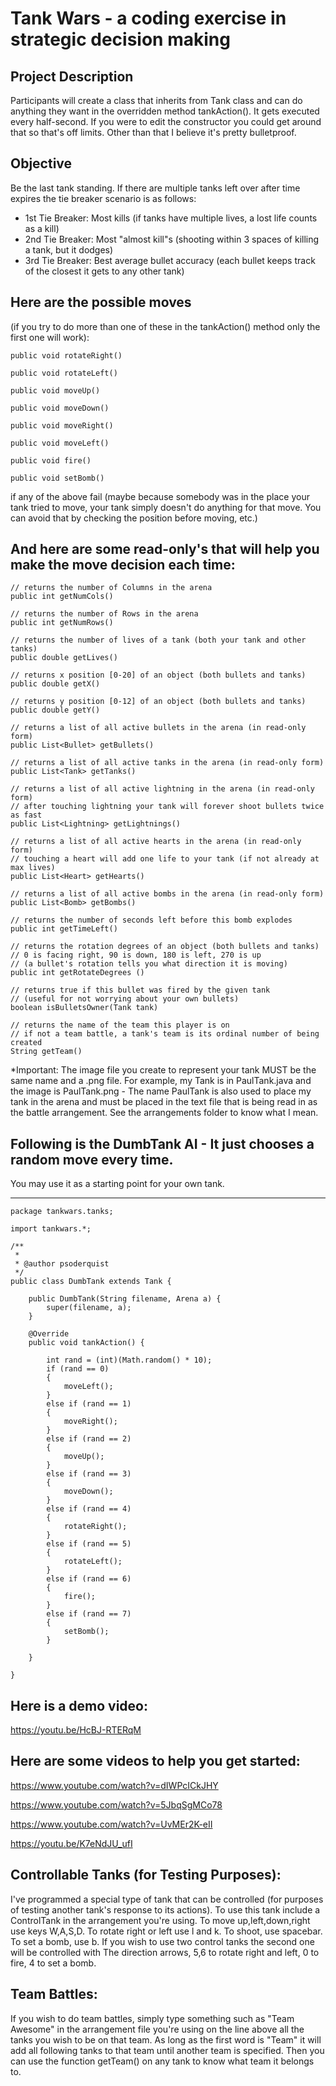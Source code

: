 # Tank Wars - a coding exercise in strategic decision making

## Project Description

Participants will create a class that inherits from Tank class and can do anything they want in the overridden method tankAction(). It gets executed every half-second. If you were to edit the constructor you could get around that so that's off limits. Other than that I believe it's pretty bulletproof.

## Objective

Be the last tank standing. If there are multiple tanks left over after time expires the tie breaker scenario is as follows:

* 1st Tie Breaker: Most kills (if tanks have multiple lives, a lost life counts as a kill)
* 2nd Tie Breaker: Most "almost kill"s (shooting within 3 spaces of killing a tank, but it dodges)
* 3rd Tie Breaker: Best average bullet accuracy (each bullet keeps track of the closest it gets to any other tank)

## Here are the possible moves 
(if you try to do more than one of these in the tankAction() method only the first one will work):
 
```
public void rotateRight()

public void rotateLeft()

public void moveUp()

public void moveDown()

public void moveRight()

public void moveLeft()

public void fire()

public void setBomb()
```

if any of the above fail (maybe because somebody was in the place your tank tried to move, your tank simply doesn't do anything for that move. You can avoid that by checking the position before moving, etc.)
 

## And here are some read-only's that will help you make the move decision each time:
```
// returns the number of Columns in the arena
public int getNumCols()    

// returns the number of Rows in the arena
public int getNumRows()
 
// returns the number of lives of a tank (both your tank and other tanks)
public double getLives()  

// returns x position [0-20] of an object (both bullets and tanks)
public double getX()  

// returns y position [0-12] of an object (both bullets and tanks)
public double getY()

// returns a list of all active bullets in the arena (in read-only form)
public List<Bullet> getBullets()

// returns a list of all active tanks in the arena (in read-only form)
public List<Tank> getTanks()

// returns a list of all active lightning in the arena (in read-only form)
// after touching lightning your tank will forever shoot bullets twice as fast
public List<Lightning> getLightnings()

// returns a list of all active hearts in the arena (in read-only form)
// touching a heart will add one life to your tank (if not already at max lives)
public List<Heart> getHearts()

// returns a list of all active bombs in the arena (in read-only form)
public List<Bomb> getBombs()

// returns the number of seconds left before this bomb explodes
public int getTimeLeft()
    
// returns the rotation degrees of an object (both bullets and tanks)
// 0 is facing right, 90 is down, 180 is left, 270 is up
// (a bullet's rotation tells you what direction it is moving)
public int getRotateDegrees ()
 
// returns true if this bullet was fired by the given tank
// (useful for not worrying about your own bullets)
boolean isBulletsOwner(Tank tank) 
 
// returns the name of the team this player is on
// if not a team battle, a tank's team is its ordinal number of being created
String getTeam()

```
 
*Important: The image file you create to represent your tank MUST be the same name and a .png file. For example, my Tank is in PaulTank.java and the image is PaulTank.png - The name PaulTank is also used to place my tank in the arena and must be placed in the text file that is being read in as the battle arrangement. See the arrangements folder to know what I mean.

## Following is the DumbTank AI - It just chooses a random move every time.
You may use it as a starting point for your own tank.
___________________________________________________________

```
package tankwars.tanks;

import tankwars.*;

/**
 *
 * @author psoderquist
 */
public class DumbTank extends Tank {

    public DumbTank(String filename, Arena a) {
        super(filename, a);
    }
            
    @Override
    public void tankAction() {
        
        int rand = (int)(Math.random() * 10);
        if (rand == 0)
        {
            moveLeft();
        }
        else if (rand == 1)
        {
            moveRight();
        }
        else if (rand == 2)
        {
            moveUp();
        }
        else if (rand == 3)
        {
            moveDown();
        }
        else if (rand == 4)
        {
            rotateRight();
        }
        else if (rand == 5)
        {
            rotateLeft();
        }
        else if (rand == 6)
        {
            fire();
        }
        else if (rand == 7)
        {
            setBomb();
        }
        
    }
    
}

```

## Here is a demo video:
https://youtu.be/HcBJ-RTERqM

## Here are some videos to help you get started:
https://www.youtube.com/watch?v=dIWPcICkJHY

https://www.youtube.com/watch?v=5JbqSgMCo78

https://www.youtube.com/watch?v=UvMEr2K-eII

https://youtu.be/K7eNdJU_ufI

## Controllable Tanks (for Testing Purposes):
I've programmed a special type of tank that can be controlled (for purposes of testing another tank's response to its actions). To use this tank include a ControlTank in the arrangement you're using. To move up,left,down,right use keys W,A,S,D. To rotate right or left use l and k. To shoot, use spacebar. To set a bomb, use b. If you wish to use two control tanks the second one will be controlled with The direction arrows, 5,6 to rotate right and left, 0 to fire, 4 to set a bomb.

## Team Battles:
If you wish to do team battles, simply type something such as "Team Awesome" in the arrangement file you're using on the line above all the tanks you wish to be on that team. As long as the first word is "Team" it will add all following tanks to that team until another team is specified. Then you can use the function getTeam() on any tank to know what team it belongs to.
